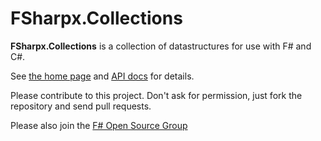 # FSharpx.Collections

**FSharpx.Collections** is a collection of datastructures for use with F# and C#. 

See [the home page](http://forki.github.io/FSharpx.Collections/) and [API docs](http://forki.github.io/FSharpx.Collections/apidocs/index.html) for details.

Please contribute to this project. Don't ask for permission, just fork the repository and send pull requests.

Please also join the [F# Open Source Group](http://fsharp.github.com)